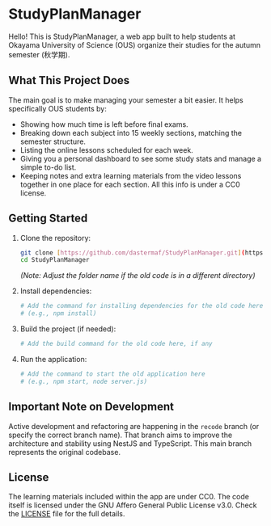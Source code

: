 # StudyPlanManager

Hello! This is StudyPlanManager, a web app built to help students at Okayama University of Science (OUS) organize their studies for the autumn semester (秋学期).

## What This Project Does

The main goal is to make managing your semester a bit easier. It helps specifically OUS students by:

* Showing how much time is left before final exams.
* Breaking down each subject into 15 weekly sections, matching the semester structure.
* Listing the online lessons scheduled for each week.
* Giving you a personal dashboard to see some study stats and manage a simple to-do list.
* Keeping notes and extra learning materials from the video lessons together in one place for each section. All this info is under a CC0 license.

## Getting Started

1.  Clone the repository:
    ```bash
    git clone [https://github.com/dastermaf/StudyPlanManager.git](https://github.com/dastermaf/StudyPlanManager.git)
    cd StudyPlanManager 
    ```
    *(Note: Adjust the folder name if the old code is in a different directory)*

2.  Install dependencies:
    ```bash
    # Add the command for installing dependencies for the old code here
    # (e.g., npm install)
    ```

3.  Build the project (if needed):
    ```bash
    # Add the build command for the old code here, if any
    ```

4.  Run the application:
    ```bash
    # Add the command to start the old application here
    # (e.g., npm start, node server.js)
    ```

## Important Note on Development

Active development and refactoring are happening in the `recode` branch (or specify the correct branch name). That branch aims to improve the architecture and stability using NestJS and TypeScript. This main branch represents the original codebase.

## License

The learning materials included within the app are under CC0. The code itself is licensed under the GNU Affero General Public License v3.0. Check the [LICENSE](LICENSE) file for the full details.
